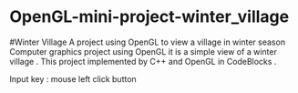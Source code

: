 # OpenGL-mini-project-winter_village
#Winter Village 
A project using OpenGL to view a village in  winter season
Computer graphics project using OpenGL it is a simple view of a winter village . This project implemented by C++ and OpenGL in CodeBlocks .

Input key : mouse left click button
